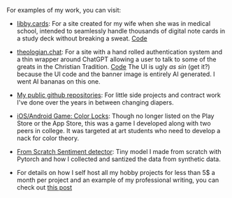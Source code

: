 For examples of my work, you can visit:

 - [libby.cards](https://www.libby.cards): For a site created for my wife when she was in medical school, intended to seamlessly handle thousands of digital note cards in a study deck without breaking a sweat. [Code](https://github.com/jacksonStone/Lit.Cards)

 - [theologian.chat](https://www.theologian.chat): For a site with a hand rolled authentication system and a thin wrapper around ChatGPT allowing a user to talk to some of the greats in the Christian Tradition. [Code](https://github.com/jacksonStone/theologianchat) The UI is ugly _as sin_ (get it?) because the UI code and the banner image is entirely AI generated. I went AI bananas on this one.

 - [My public github repositories](https://github.com/jacksonStone?tab=overview&from=2019-12-01&to=2019-12-31): For little side projects and contract work I've done over the years in between changing diapers.

 - [iOS/Android Game: Color Locks](https://www.youtube.com/watch?v=fCmhH7DM1Ew): Though no longer listed on the Play Store or the App Store, this was a game I developed along with two peers in college. It was targeted at art students who need to develop a nack for color theory.

 - [From Scratch Sentiment detector](https://colab.research.google.com/drive/1r67LHDw6k28RbUohgdqeT8NszYBIV2ue?usp=sharing): Tiny model I made from scratch with Pytorch and how I collected and santized the data from synthetic data.

 - For details on how I self host all my hobby projects for less than 5$ a month per project and an example of my professional writing, you can check out [this post](/hobby-projects-on-the-cheap)